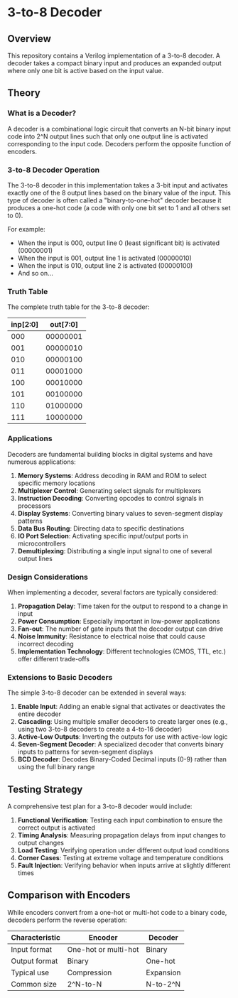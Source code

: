 
# 3-to-8 Decoder

## Overview

This repository contains a Verilog implementation of a 3-to-8 decoder. A decoder takes a compact binary input and produces an expanded output where only one bit is active based on the input value.

## Theory

### What is a Decoder?

A decoder is a combinational logic circuit that converts an N-bit binary input code into 2^N output lines such that only one output line is activated corresponding to the input code. Decoders perform the opposite function of encoders.

### 3-to-8 Decoder Operation

The 3-to-8 decoder in this implementation takes a 3-bit input and activates exactly one of the 8 output lines based on the binary value of the input. This type of decoder is often called a "binary-to-one-hot" decoder because it produces a one-hot code (a code with only one bit set to 1 and all others set to 0).

For example:
- When the input is 000, output line 0 (least significant bit) is activated (00000001)
- When the input is 001, output line 1 is activated (00000010)
- When the input is 010, output line 2 is activated (00000100)
- And so on...

### Truth Table

The complete truth table for the 3-to-8 decoder:

| inp[2:0] | out[7:0]    |
|----------|-------------|
| 000      | 00000001    |
| 001      | 00000010    |
| 010      | 00000100    |
| 011      | 00001000    |
| 100      | 00010000    |
| 101      | 00100000    |
| 110      | 01000000    |
| 111      | 10000000    |

### Applications

Decoders are fundamental building blocks in digital systems and have numerous applications:

1. **Memory Systems**: Address decoding in RAM and ROM to select specific memory locations
2. **Multiplexer Control**: Generating select signals for multiplexers
3. **Instruction Decoding**: Converting opcodes to control signals in processors
4. **Display Systems**: Converting binary values to seven-segment display patterns
5. **Data Bus Routing**: Directing data to specific destinations
6. **IO Port Selection**: Activating specific input/output ports in microcontrollers
7. **Demultiplexing**: Distributing a single input signal to one of several output lines

### Design Considerations

When implementing a decoder, several factors are typically considered:

1. **Propagation Delay**: Time taken for the output to respond to a change in input
2. **Power Consumption**: Especially important in low-power applications
3. **Fan-out**: The number of gate inputs that the decoder output can drive
4. **Noise Immunity**: Resistance to electrical noise that could cause incorrect decoding
5. **Implementation Technology**: Different technologies (CMOS, TTL, etc.) offer different trade-offs

### Extensions to Basic Decoders

The simple 3-to-8 decoder can be extended in several ways:

1. **Enable Input**: Adding an enable signal that activates or deactivates the entire decoder
2. **Cascading**: Using multiple smaller decoders to create larger ones (e.g., using two 3-to-8 decoders to create a 4-to-16 decoder)
3. **Active-Low Outputs**: Inverting the outputs for use with active-low logic
4. **Seven-Segment Decoder**: A specialized decoder that converts binary inputs to patterns for seven-segment displays
5. **BCD Decoder**: Decodes Binary-Coded Decimal inputs (0-9) rather than using the full binary range

## Testing Strategy

A comprehensive test plan for a 3-to-8 decoder would include:

1. **Functional Verification**: Testing each input combination to ensure the correct output is activated
2. **Timing Analysis**: Measuring propagation delays from input changes to output changes
3. **Load Testing**: Verifying operation under different output load conditions
4. **Corner Cases**: Testing at extreme voltage and temperature conditions
5. **Fault Injection**: Verifying behavior when inputs arrive at slightly different times

## Comparison with Encoders

While encoders convert from a one-hot or multi-hot code to a binary code, decoders perform the reverse operation:

| Characteristic | Encoder | Decoder |
|----------------|---------|---------|
| Input format   | One-hot or multi-hot | Binary |
| Output format  | Binary  | One-hot |
| Typical use    | Compression | Expansion |
| Common size    | 2^N-to-N | N-to-2^N |
